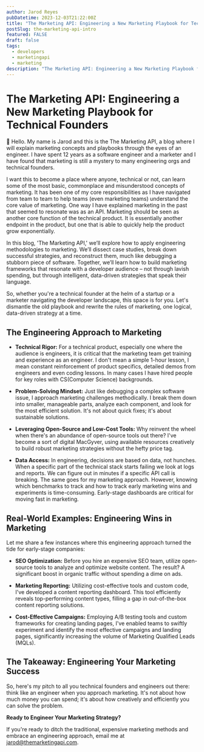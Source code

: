 ```yaml
---
author: Jarod Reyes
pubDatetime: 2023-12-03T21:22:00Z
title: "The Marketing API: Engineering a New Marketing Playbook for Technical Founders"
postSlug: the-marketing-api-intro
featured: FALSE
draft: false
tags:
  - developers
  - marketingapi
  - marketing
description: "The Marketing API: Engineering a New Marketing Playbook for Technical Founders"
---
```


# The Marketing API: Engineering a New Marketing Playbook for Technical Founders

🚀 Hello. My name is Jarod and this is the The Marketing API, a blog where I will explain marketing concepts and playbooks through the eyes of an engineer. I have spent 12 years as a software engineer and a marketer and I have found that marketing is still a mystery to many engineering orgs and technical founders.

I want this to become a place where anyone, technical or not, can learn some of the most basic, commonplace and misunderstood concepts of marketing. It has been one of my core responsibilities as I have navigated from team to team to help teams (even marketing teams) understand the core value of marketing. One way I have explained marketing in the past that seemed to resonate was as an API. Marketing should be seen as another core function of the technical product. It is essentially another endpoint in the product, but one that is able to quickly help the product grow exponentially.

In this blog, 'The Marketing API,' we’ll explore how to apply engineering methodologies to marketing. We’ll dissect case studies, break down successful strategies, and reconstruct them, much like debugging a stubborn piece of software. Together, we’ll learn how to build marketing frameworks that resonate with a developer audience – not through lavish spending, but through intelligent, data-driven strategies that speak their language.

So, whether you're a technical founder at the helm of a startup or a marketer navigating the developer landscape, this space is for you. Let's dismantle the old playbook and rewrite the rules of marketing, one logical, data-driven strategy at a time.

## The Engineering Approach to Marketing

- **Technical Rigor:** For a technical product, especially one where the audience is engineers, it is critical that the marketing team get training and experience as an engineer. I don't mean a simple 1-hour lesson, I mean constant reinforcement of product specifics, detailed demos from engineers and even coding lessons. In many cases I have hired people for key roles with CS(Computer Science) backgrounds.

- **Problem-Solving Mindset:** Just like debugging a complex software issue, I approach marketing challenges methodically. I break them down into smaller, manageable parts, analyze each component, and look for the most efficient solution. It's not about quick fixes; it's about sustainable solutions.

- **Leveraging Open-Source and Low-Cost Tools:** Why reinvent the wheel when there's an abundance of open-source tools out there? I've become a sort of digital MacGyver, using available resources creatively to build robust marketing strategies without the hefty price tag.

- **Data Access:** In engineering, decisions are based on data, not hunches. When a specific part of the technical stack starts failing we look at logs and reports. We can figure out in minutes if a specific API call is breaking. The same goes for my marketing approach. However, knowing which benchmarks to track and how to track early marketing wins and experiments is time-consuming. Early-stage dashboards are critical for moving fast in marketing.

## Real-World Examples: Engineering Wins in Marketing

Let me share a few instances where this engineering approach turned the tide for early-stage companies:

- **SEO Optimization:** Before you hire an expensive SEO team, utilize open-source tools to analyze and optimize website content. The result? A significant boost in organic traffic without spending a dime on ads.

- **Marketing Reporting:** Utilizing cost-effective tools and custom code, I've developed a content reporting dashboard. This tool efficiently reveals top-performing content types, filling a gap in out-of-the-box content reporting solutions.

- **Cost-Effective Campaigns:** Employing A/B testing tools and custom frameworks for creating landing pages, I've enabled teams to swiftly experiment and identify the most effective campaigns and landing pages, significantly increasing the volume of Marketing Qualified Leads (MQLs).

## The Takeaway: Engineering Your Marketing Success

So, here's my pitch to all you technical founders and engineers out there: think like an engineer when you approach marketing. It's not about how much money you can spend; it's about how creatively and efficiently you can solve the problem.

**Ready to Engineer Your Marketing Strategy?**

If you're ready to ditch the traditional, expensive marketing methods and embrace an engineering approach, email me at [jarod\@themarketingapi.com](mailto:jarod@themarketingapi.com?subject=Follow_up).
